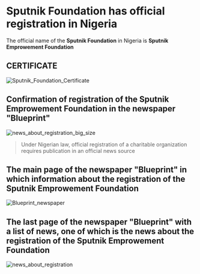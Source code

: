 # Sputnik Foundation has official registration in Nigeria

The official name of the **Sputnik Foundation** in Nigeria is **Sputnik Emprowement Foundation**

## CERTIFICATE

![Sputnik_Foundation_Certificate](https://user-images.githubusercontent.com/38581319/150640090-7fca5a12-00a2-4e58-8123-1fbae2a5fa7c.png)

## Confirmation of registration of the Sputnik Emprowement Foundation in the newspaper "Blueprint"

![news_about_registration_big_size](https://user-images.githubusercontent.com/38581319/142534536-504adef4-8ea4-4353-b95b-5d0e57bf18f8.jpg)

> Under Nigerian law, official registration of a charitable organization requires publication in an official news source

## The main page of the newspaper "Blueprint" in which information about the registration of the Sputnik Emprowement Foundation

![Blueprint_newspaper](https://user-images.githubusercontent.com/38581319/142537637-7ea26af4-9ec3-4955-8284-b4c601a0fc89.jpg)

## The last page of the newspaper "Blueprint" with a list of news, one of which is the news about the registration of the Sputnik Emprowement Foundation

![news_about_registration](https://user-images.githubusercontent.com/38581319/142542061-298b853b-bb45-4fff-8c48-5478050d2194.jpg)
